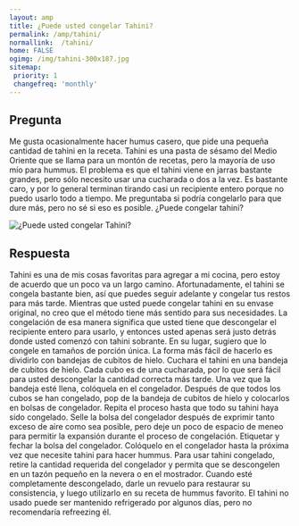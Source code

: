 ```yaml
---
layout: amp
title: ¿Puede usted congelar Tahini?  
permalink: /amp/tahini/
normallink:  /tahini/
home: FALSE
ogimg: /img/tahini-300x187.jpg
sitemap:
 priority: 1
 changefreq: 'monthly'
---
```




## Pregunta

Me gusta ocasionalmente hacer humus casero, que pide una pequeña cantidad de tahini en la receta. Tahini es una pasta de sésamo del Medio Oriente que se llama para un montón de recetas, pero la mayoría de uso mío para hummus. El problema es que el tahini viene en jarras bastante grandes, pero sólo necesito usar una cucharada o dos a la vez. Es bastante caro, y por lo general terminan tirando casi un recipiente entero porque no puedo usarlo todo a tiempo. Me preguntaba si podría congelarlo para que dure más, pero no sé si eso es posible. ¿Puede congelar tahini?


![¿Puede usted congelar Tahini?](https://sepuedecongelar.com/img/tahini-300x187.jpg "¿Puede usted congelar Tahini?" )


## Respuesta

Tahini es una de mis cosas favoritas para agregar a mi cocina, pero estoy de acuerdo que un poco va un largo camino. Afortunadamente, el tahini se congela bastante bien, así que puedes seguir adelante y congelar tus restos para más tarde. Mientras que usted puede congelar tahini en su envase original, no creo que el método tiene más sentido para sus necesidades. La congelación de esa manera significa que usted tiene que descongelar el recipiente entero para usarlo, y entonces usted apenas será justo detrás donde usted comenzó con tahini sobrante. En su lugar, sugiero que lo congele en tamaños de porción única.
La forma más fácil de hacerlo es dividirlo con bandejas de cubitos de hielo. Cuchara el tahini en una bandeja de cubitos de hielo. Cada cubo es de una cucharada, por lo que será fácil para usted descongelar la cantidad correcta más tarde. Una vez que la bandeja esté llena, colóquela en el congelador. Después de que todos los cubos se han congelado, pop de la bandeja de cubitos de hielo y colocarlos en bolsas de congelador. Repita el proceso hasta que todo su tahini haya sido congelado. Selle la bolsa del congelador después de exprimir tanto exceso de aire como sea posible, pero deje un poco de espacio de meneo para permitir la expansión durante el proceso de congelación. Etiquetar y fechar la bolsa del congelador. Colóquelo en el congelador hasta la próxima vez que necesite tahini para hacer hummus.
Para usar tahini congelado, retire la cantidad requerida del congelador y permita que se descongelen en un tazón pequeño en la nevera o en el mostrador. Cuando esté completamente descongelado, darle un revuelo para restaurar su consistencia, y luego utilizarlo en su receta de hummus favorito. El tahini no usado puede ser mantenido refrigerado por algunos días, pero no recomendaría refreezing él.

